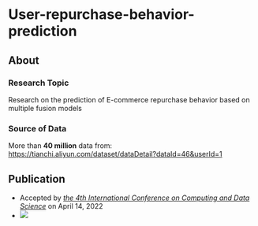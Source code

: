 # User-repurchase-behavior-prediction

## About
### Research Topic
Research on the prediction of E-commerce repurchase behavior based on multiple fusion models

### Source of Data
More than **40 million** data from: https://tianchi.aliyun.com/dataset/dataDetail?dataId=46&userId=1

## Publication
* Accepted by [_the 4th International Conference on Computing and Data Science_](https://www.confcds.org/index.html) on April 14, 2022  
* <a href='https://www.researchgate.net/publication/372630245_Research_on_prediction_of_e-commerce_repurchase_behavior_based_on_multiple_fusion_models
'><img src='https://img.shields.io/badge/Paper-PDF-red'></a>  
